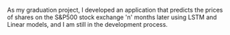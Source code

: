 As my graduation project, I developed an application that predicts the prices of shares on the S&P500 stock exchange 
'n' months later using LSTM and Linear models, and I am still in the development process.
